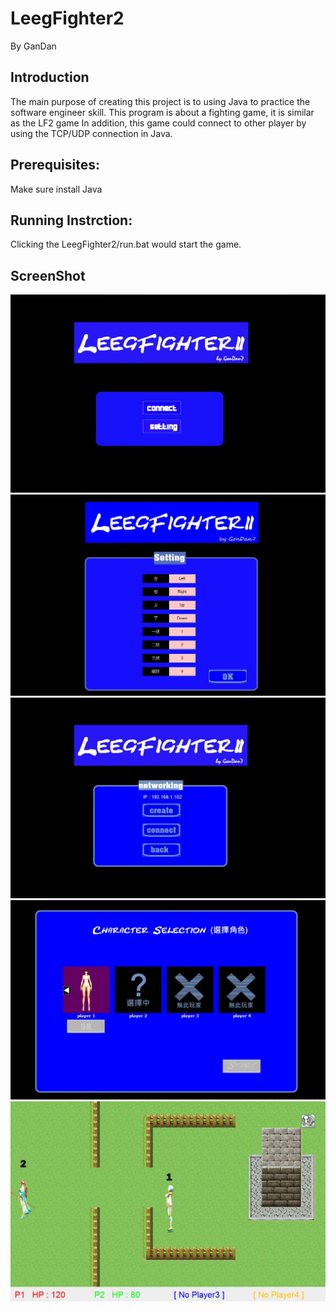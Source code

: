 # LeegFighter2
By GanDan

## Introduction

 The main purpose of creating this project is to using Java to practice the software engineer skill.
 This program is about a fighting game, it is similar as the LF2 game
 In addition, this game could connect to other player by using the TCP/UDP connection in Java.
  
## Prerequisites:

 Make sure install Java
 
## Running Instrction:

 Clicking the LeegFighter2/run.bat would start the game. 
 
## ScreenShot

![Main Screen](https://github.com/tony85212/LeegFighter2/blob/main/screeshot/1.jpg)
![Keyboard Setting](https://github.com/tony85212/LeegFighter2/blob/main/screeshot/2.jpg)
![Network connecting](https://github.com/tony85212/LeegFighter2/blob/main/screeshot/3.jpg)
![Select Character](https://github.com/tony85212/LeegFighter2/blob/main/screeshot/4.jpg)
![Fighting Screen](https://github.com/tony85212/LeegFighter2/blob/main/screeshot/5.jpg)
